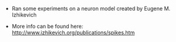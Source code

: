 - Ran some experiments on a neuron model created by Eugene M. Izhikevich

- More info can be found here: http://www.izhikevich.org/publications/spikes.htm
